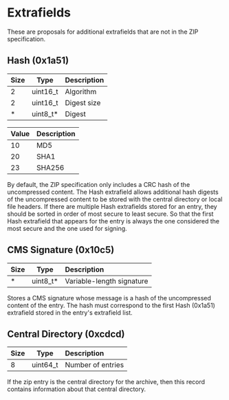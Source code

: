 # Extrafields

These are proposals for additional extrafields that are not in the ZIP specification.

## Hash (0x1a51)

|Size|Type|Description|
|-|-|:-|
|2|uint16_t|Algorithm|
|2|uint16_t|Digest size|
|*|uint8_t*|Digest|

|Value|Description|
|-|:-|
|10|MD5|
|20|SHA1|
|23|SHA256|

By default, the ZIP specification only includes a CRC hash of the uncompressed content. The Hash extrafield allows additional hash digests of the uncompressed content to be stored with the central directory or local file headers. If there are multiple Hash extrafields stored for an entry, they should be sorted in order of most secure to least secure. So that the first Hash extrafield that appears for the entry is always the one considered the most secure and the one used for signing.

## CMS Signature (0x10c5)

|Size|Type|Description|
|-|-|:-|
|*|uint8_t*|Variable-length signature|

Stores a CMS signature whose message is a hash of the uncompressed content of the entry. The hash must correspond to the first Hash (0x1a51) extrafield stored in the entry's extrafield list.

## Central Directory (0xcdcd)

|Size|Type|Description|
|-|-|:-|
|8|uint64_t|Number of entries|

If the zip entry is the central directory for the archive, then this record contains information about that central directory.

